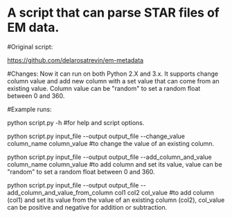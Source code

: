 # A script that can parse STAR files of EM data. 

#Original script: 

https://github.com/delarosatrevin/em-metadata

#Changes:
Now it can run on both Python 2.X and 3.x. It supports change column value and add new column with a set value that can come from an existing value. Column value can be "random" to set a random float between 0 and 360.

#Example runs:

python script.py -h 
#for help and script options.

python script.py input_file --output output_file --change_value column_name column_value 
#to change the value of an existing column.

python script.py input_file --output output_file --add_column_and_value column_name column_value 
#to add column and set its value, value can be "random" to set a random float between 0 and 360.

python script.py input_file --output output_file --add_column_and_value_from_column col1 col2 col_value 
#to add column (col1) and set its value from the value of an existing column (col2), col_value can be positive and negative for addition or subtraction. 
